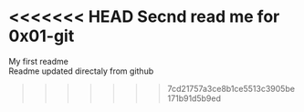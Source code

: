 <<<<<<< HEAD
Secnd read me for 0x01-git
=======
My first readme  
Readme updated directaly from github
>>>>>>> 7cd21757a3ce8b1ce5513c3905be171b91d5b9ed
